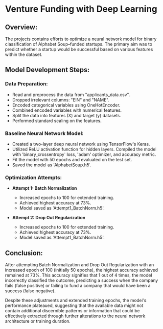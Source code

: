 # Venture Funding with Deep Learning

## Overview:
The projects contains efforts to optimize a neural network model for binary classification of Alphabet Soup–funded startups. The primary aim was to predict whether a startup would be successful based on various features within the dataset.

## Model Development Steps:

### Data Preparation:
* Read and preprocess the data from "applicants_data.csv".
* Dropped irrelevant columns: "EIN" and "NAME".
* Encoded categorical variables using OneHotEncoder.
* Combined encoded variables with numerical features.
* Split the data into features (X) and target (y) datasets.
* Performed standard scaling on the features.

### Baseline Neural Network Model:
* Created a two-layer deep neural network using TensorFlow's Keras.
* Utilized ReLU activation function for hidden layers.
Compiled the model with 'binary_crossentropy' loss, 'adam' optimizer, and accuracy metric.
* Fit the model with 50 epochs and evaluated on the test set.
* Saved the model as 'AlphabetSoup.h5'.


### Optimization Attempts:
* __Attempt 1: Batch Normalization__
  * Increased epochs to 100 for extended training.
  * Achieved highest accuracy at 73%.
  * Model saved as 'Attempt1_BatchNorm.h5'.

* __Attempt 2: Drop Out Regularization__
  * Increased epochs to 100 for extended training.
  * Achieved highest accuracy at 73%.
  * Model saved as 'Attempt1_BatchNorm.h5'.

## Conclusion:
After attempting Batch Normalization and Drop Out Regularization with an increased epoch of 100 (initially 50 epochs), the highest accuracy achieved remained at 73%. This accuracy signifies that 1 out of 4 times, the model incorrectly classified the outcome, predicting a success when the company fails (false positive) or failing to fund a company that would have been a success (false negative).

Despite these adjustments and extended training epochs, the model's performance plateaued, suggesting that the available data might not contain additional discernible patterns or information that could be effectively extracted through further alterations to the neural network architecture or training duration.